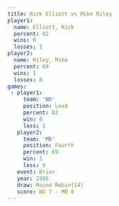 ```yaml
---
title: Rick Elliott vs Mike Riley
player1:             
  name: Elliott, Rick
  percent: 82        
  wins: 0            
  losses: 1          
player2:             
  name: Riley, Mike  
  percent: 69        
  wins: 1            
  losses: 0          
games:
 - player1:        
     team: 'NO'    
     position: Lead
     percent: 82   
     win: 0        
     loss: 1       
   player2:          
     team: 'MB'      
     position: Fourth
     percent: 69     
     win: 1          
     loss: 0         
   event: Brier         
   year: 1986           
   draw: Round Robin(14)
   score: NO 7 - MB 8   
---
```

